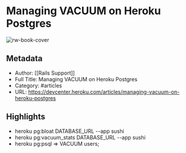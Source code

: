 # Managing VACUUM on Heroku Postgres

![rw-book-cover](https://readwise-assets.s3.amazonaws.com/static/images/article4.6bc1851654a0.png)

## Metadata
- Author: [[Rails Support]]
- Full Title: Managing VACUUM on Heroku Postgres
- Category: #articles
- URL: https://devcenter.heroku.com/articles/managing-vacuum-on-heroku-postgres

## Highlights
- heroku pg:bloat DATABASE_URL --app sushi
- heroku pg:vacuum_stats DATABASE_URL --app sushi
- heroku pg:psql => VACUUM users;
